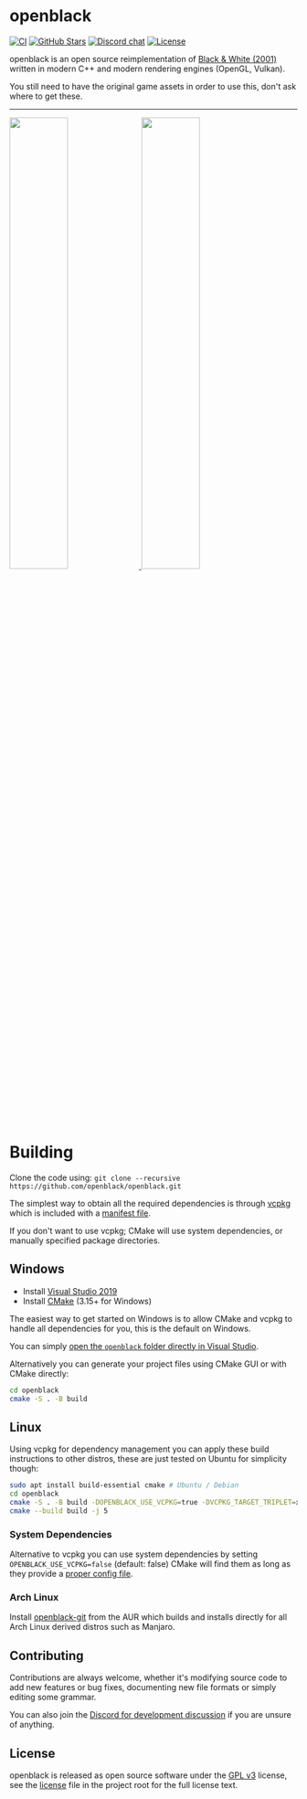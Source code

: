 # openblack

[![CI](https://github.com/openblack/openblack/actions/workflows/ci.yml/badge.svg)](https://github.com/openblack/openblack/actions/workflows/ci.yml)
[![GitHub Stars](https://img.shields.io/github/stars/openblack/openblack?logo=github)](https://github.com/openblack/openblack/stargazers)
[![Discord chat](https://img.shields.io/discord/608729286513262622?logo=discord&logoColor=white)](https://discord.gg/5QTexBU)
[![License](https://img.shields.io/github/license/openblack/openblack)](LICENSE.md)

openblack is an open source reimplementation of [Black & White (2001)](https://en.wikipedia.org/wiki/Black_&_White_(video_game)) written in modern C++ and modern rendering engines (OpenGL, Vulkan).

You still need to have the original game assets in order to use this, don't ask where to get these.

---

<a href="https://user-images.githubusercontent.com/1388267/67631321-93c85380-f88c-11e9-9103-804807844af2.png">
    <img src="https://user-images.githubusercontent.com/1388267/67631321-93c85380-f88c-11e9-9103-804807844af2.png" width="45%">
</a>
<a href="https://user-images.githubusercontent.com/1388267/63901712-bad5e680-c9fd-11e9-8000-9de22ad8054e.png">
    <img src="https://user-images.githubusercontent.com/1388267/63901712-bad5e680-c9fd-11e9-8000-9de22ad8054e.png" width="45%">
</a>

# Building

Clone the code using: `git clone --recursive https://github.com/openblack/openblack.git`

The simplest way to obtain all the required dependencies is through [vcpkg](https://github.com/Microsoft/vcpkg) which is included with a [manifest file](https://github.com/microsoft/vcpkg/blob/master/docs/users/manifests.md).

If you don't want to use vcpkg; CMake will use system dependencies, or manually specified package directories.

## Windows

* Install [Visual Studio 2019](https://visualstudio.microsoft.com/downloads/)
* Install [CMake](https://cmake.org/download/) (3.15+ for Windows)

The easiest way to get started on Windows is to allow CMake and vcpkg to handle all dependencies
for you, this is the default on Windows.

You can simply [open the `openblack` folder directly in Visual Studio](https://docs.microsoft.com/en-us/cpp/build/cmake-projects-in-visual-studio?view=vs-2019).

Alternatively you can generate your project files using CMake GUI or with CMake directly:

```bash
cd openblack
cmake -S . -B build
```

## Linux

Using vcpkg for dependency management you can apply these build instructions to other distros,
these are just tested on Ubuntu for simplicity though:

```bash
sudo apt install build-essential cmake # Ubuntu / Debian
cd openblack
cmake -S . -B build -DOPENBLACK_USE_VCPKG=true -DVCPKG_TARGET_TRIPLET=x64-linux -DOPENBLACK_USE_BUNDLED_BGFX=true
cmake --build build -j 5
```

### System Dependencies

Alternative to vcpkg you can use system dependencies by setting `OPENBLACK_USE_VCPKG=false` (default: false)
CMake will find them as long as they provide a [proper config file](https://cmake.org/cmake/help/latest/guide/using-dependencies/index.html#libraries-providing-config-file-packages).

### Arch Linux

Install [openblack-git](https://aur.archlinux.org/packages/openblack-git/) from the AUR which builds and installs directly for all Arch Linux derived distros such as Manjaro.

## Contributing
Contributions are always welcome, whether it's modifying source code to add new
features or bug fixes, documenting new file formats or simply editing some
grammar.

You can also join the [Discord for development discussion]((https://discord.gg/5QTexBU))
if you are unsure of anything.

## License
openblack is released as open source software under the [GPL v3](https://opensource.org/licenses/gpl-3.0.html)
license, see the [license](./license) file in the project root for the full license text.
